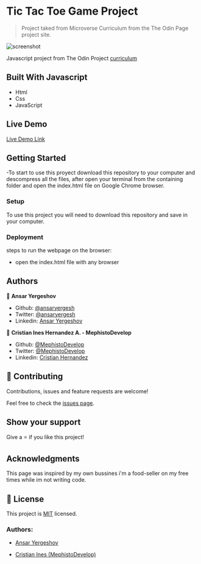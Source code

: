 # Tic Tac Toe Game Project

> Project taked from Microverse Curriculum from the The Odin Page project site.

![screenshot](./assets/images/screenshot.gif)

Javascript project from The Odin Project [curriculum]()

## Built With Javascript

- Html
- Css
- JavaScript

## Live Demo

[Live Demo Link](https://mephistodevelop.github.io/tic-tac-toe/)

## Getting Started

-To start to use this proyect download this repository to your computer and descompress all the files, after open your terminal from the containing folder and open the index.html file on Google Chrome browser.

### Setup

To use this project you will need to download this repository and save in your computer.

### Deployment

steps to run the webpage on the browser:

- open the index.html file with any browser

## Authors

👤 **Ansar Yergeshov**

- Github: [@ansaryergesh](https://github.com/ansaryergesh)
- Twitter: [@ansaryergesh](https://twitter.com/ansaryergesh)
- Linkedin: [Ansar Yergeshov](https://www.linkedin.com/in/ansaryergesh/)

👤 **Cristian Ines Hernandez A. - MephistoDevelop**

- Github: [@MephistoDevelop](https://github.com/MephistoDevelop)
- Twitter: [@MephistoDevelop](https://twitter.com/MephistoDevelop)
- Linkedin: [Cristian Hernandez](https://www.linkedin.com/in/cristian-hernandez1992/)

## 🤝 Contributing

Contributions, issues and feature requests are welcome!

Feel free to check the [issues page](issues/).

## Show your support

Give a ⭐️ if you like this project!

## Acknowledgments

This page was inspired by my own bussines i'm a food-seller on my free times while im not writing code.

## 📝 License

This project is [MIT](lic.url) licensed.

### Authors:

- [Ansar Yergeshov](https://github.com/ansaryergesh)

- [Cristian Ines (MephistoDevelop)](https://github.com/MephistoDevelop)
